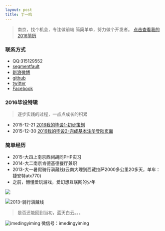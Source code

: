 ```yaml
---
layout: post
title: 丁一鸣
---
```


> 南京，找个机会，专注做前端
> 简简单单，努力做个开发者。
> [点击查看我的2016简历](https://raw.githubusercontent.com/dingyiming/dingyiming.Resumes/master/2016%E7%AE%80%E5%8E%86.jpg)

### 联系方式

* QQ:315129552
* [segmentfault](http://segmentfault.com/u/dingyiming)
* [新浪微博](http://weibo.com/vimdingyiming/profile?rightmod=1&wvr=6&mod=personinfo)
* [github](https://github.com/dingyiming)
* [twitter](https://twitter.com/vimdingyiming)
* [Facebook](https://www.facebook.com/profile.php?id=100009968356554)

### 2016毕设特辑

> 逐步实践的过程，一点点成长的积累

* 2015-12-21 [2016我的毕设1-初步策划](http://dingyiming.github.io/2015/12/21/%E6%AF%95%E8%AE%BE1.html)
* 2015-12-30 [2016我的毕设2-完成基本注册登陆页面](http://dingyiming.github.io/2015/12/30/%E6%AF%95%E8%AE%BE2.html)
 
### 简单经历

* 2015-大四上南京西祠胡同PHP实习
* 2014-大二南京肯德基德餐厅兼职
* 2013-大一暑假骑行滇藏线(云南大理到西藏拉萨2000多公里20多天，单车：捷安特atx770)
* 之前，懵懂爱玩游戏，爱幻想互联网的少年

![](https://github.com/dingyiming/dingyiming.github.io/blob/master/pics/me1.jpeg?raw=true)

![2013-骑行滇藏线](https://github.com/dingyiming/dingyiming.github.io/blob/master/pics/me2.jpeg?raw=true)

> 是否还能回到当初，蓝天白云。。。

![imedingyiming](https://github.com/dingyiming/dingyiming.github.io/blob/master/pics/me3.png?raw=true)
微信号：imedingyiming